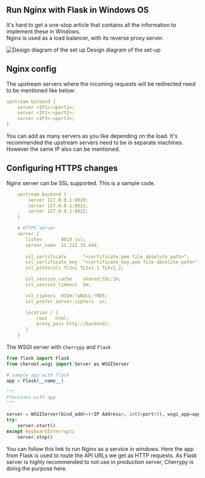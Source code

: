 ## Run Nginx with Flask in Windows OS

It's hard to get a one-stop article that contains all the information to implement these in Windows.  
Nginx is used as a load balancer, with its reverse proxy server.

![Design diagram of the set up](https://cdn.hashnode.com/res/hashnode/image/upload/v1629634630291/ija5NZR2t.png)
Design diagram of the set-up 

## Nginx config

The upstream servers where the incoming requests will be redirected need to be mentioned like below:

```yml
upstream backend {
    server <IP1>:<port1>;
    server <IP2>:<port2>;
    server <IP3>:<port3>;
}
```
You can add as many servers as you like depending on the load. It's recommended the upstream servers need to be in separate machines. However the same IP also can be mentioned.

## Configuring HTTPS changes

Nginx server can be SSL supported. This is a sample code.

``` yml
    upstream backend {
        server 127.0.0.1:8020;
        server 127.0.0.1:8021;
        server 127.0.0.1:8022;
    }
```
```yaml
    # HTTPS server
    server {
       listen       8019 ssl;
       server_name  11.222.33.444;
    
       ssl_certificate      "<certificate.pem file absolute path>";
       ssl_certificate_key  "<certificate_key.pem file absolute path>";
       ssl_protocols TLSv1 TLSv1.1 TLSv1.2;

       ssl_session_cache    shared:SSL:1m;
       ssl_session_timeout  5m;

       ssl_ciphers  HIGH:!aNULL:!MD5;
       ssl_prefer_server_ciphers  on;

       location / {
           root   html;
           proxy_pass http://backend/;
       }
    }
```
The WSGI server with `Cherrypy` and `Flask`

``` python
from flask import Flask
from cheroot.wsgi import Server as WSGIServer

# sample app with flask
app = Flask(__name__)

"""
Processes with app
"""

server = WSGIServer(bind_addr=(<IP Address>, int(<port>)), wsgi_app=app, numthreads=100)
try:
    server.start()
except KeyboardInterrupt:
    server.stop()
```


You can follow this link to run Nginx as a service in windows.
Here the app from Flask is used to route the API URLs we get as HTTP requests. As Flask server is highly recommended to not use in production server, Cherrypy is doing the purpose here.